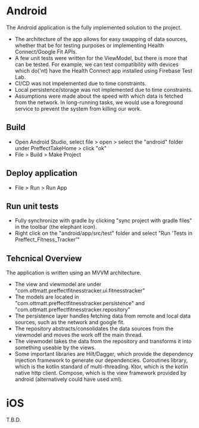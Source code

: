 # Android
The Android application is the fully implemented solution to the project. 

+ The architecture of the app allows for easy swapping of data sources, whether that be for testing purposes or implementing Health Connect/Google Fit APIs.
+ A few unit tests were written for the ViewModel, but there is more that can be tested. For example, we can test compatibility with devices which do('nt) have the Health Connect app installed using Firebase Test Lab.
+ CI/CD was not impelemented due to time constraints.
+ Local persistence/storage was not implemented due to time constraints.
+ Assumptions were made about the speed with which data is fetched from the network. In long-running tasks, we would use a foreground service to prevent the system from killing our work.

## Build

+ Open Android Studio, select file > open > select the "android" folder under PreffectTakeHome > click "ok"
+ File > Build > Make Project

## Deploy application

+ File > Run > Run App

## Run unit tests

+ Fully synchronize with gradle by clicking "sync project with gradle files" in the toolbar (the elephant icon).
+ Right click on the "android/app/src/test" folder and select "Run 'Tests in Preffect_Fitness_Tracker'" 

## Tehcnical Overview

The application is written using an MVVM architecture. 
+ The view and viewmodel are under "com.ottmatt.preffectfitnesstracker.ui.fitnesstracker"
+ The models are located in "com.ottmatt.preffectfitnesstracker.persistence" and "com.ottmatt.preffectfitnesstracker.repository"
+ The persistence layer handles fetching data from remote and local data sources, such as the network and google fit.
+ The repository abstracts/consolidates the data sources from the viewmodel and moves the work off the main thread.
+ The viewmodel takes the data from the repository and transforms it into something useable by the views.
+ Some important libraries are Hilt/Dagger, which provide the dependency injection framework to generate our dependencies. Coroutines library, which is the kotlin standard of multi-threading. Ktor, which is the kotlin native http client. Compose, which is the view framework provided by android (alternatively could have used xml).

# iOS

T.B.D.